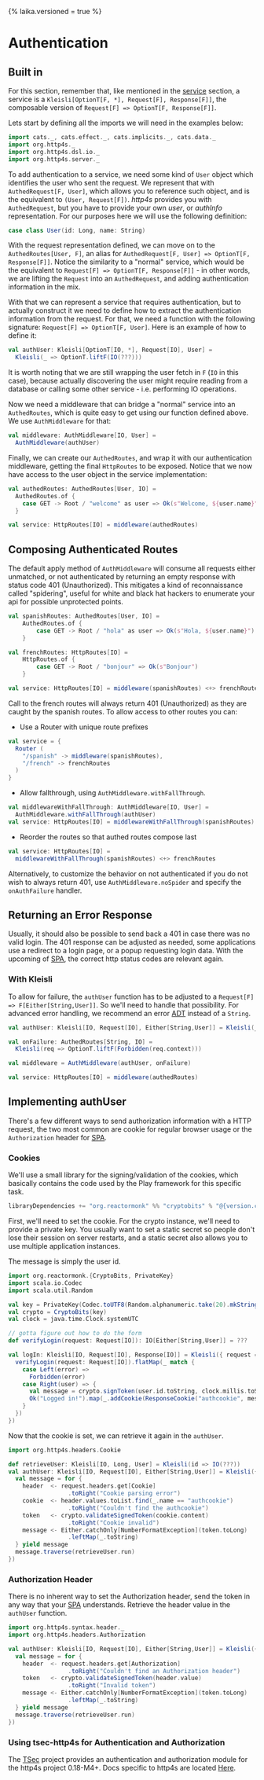 {% laika.versioned = true %}

# Authentication

## Built in

For this section, remember that, like mentioned in the [service] section, a service is a
`Kleisli[OptionT[F, *], Request[F], Response[F]]`, the composable version of `Request[F] => OptionT[F, Response[F]]`.

Lets start by defining all the imports we will need in the examples below:

```scala mdoc:silent
import cats._, cats.effect._, cats.implicits._, cats.data._
import org.http4s._
import org.http4s.dsl.io._
import org.http4s.server._
```

To add authentication to a service, we need some kind of `User` object which identifies the user
who sent the request. We represent that with `AuthedRequest[F, User]`, which allows you to reference
such object, and is the equivalent to `(User, Request[F])`. _http4s_ provides you with `AuthedRequest`,
but you have to provide your own _user_, or _authInfo_ representation. For our purposes here we will
use the following definition:

```scala mdoc:silent
case class User(id: Long, name: String)
```

With the request representation defined, we can move on to the `AuthedRoutes[User, F]`, an alias for
`AuthedRequest[F, User] => OptionT[F, Response[F]]`. Notice the similarity to a "normal" service, which
would be the equivalent to `Request[F] => OptionT[F, Response[F]]` - in other words, we are lifting the
`Request` into an `AuthedRequest`, and adding authentication information in the mix.

With that we can represent a service that requires authentication, but to actually construct it we need
to define how to extract the authentication information from the request. For that, we need a function
with the following signature: `Request[F] => OptionT[F, User]`. Here is an example of how to define it:

```scala mdoc:silent
val authUser: Kleisli[OptionT[IO, *], Request[IO], User] =
  Kleisli(_ => OptionT.liftF(IO(???)))
```

It is worth noting that we are still wrapping the user fetch in `F` (`IO` in this case), because actually
discovering the user might require reading from a database or calling some other service - i.e. performing
IO operations.

Now we need a middleware that can bridge a "normal" service into an `AuthedRoutes`, which is quite easy to
get using our function defined above. We use `AuthMiddleware` for that:

```scala mdoc:silent
val middleware: AuthMiddleware[IO, User] =
  AuthMiddleware(authUser)
```

Finally, we can create our `AuthedRoutes`, and wrap it with our authentication middleware, getting the
final `HttpRoutes` to be exposed. Notice that we now have access to the user object in the service implementation:

```scala mdoc:silent
val authedRoutes: AuthedRoutes[User, IO] =
  AuthedRoutes.of {
    case GET -> Root / "welcome" as user => Ok(s"Welcome, ${user.name}")
  }

val service: HttpRoutes[IO] = middleware(authedRoutes)
```

## Composing Authenticated Routes

The default apply method of `AuthMiddleware` will consume all requests either unmatched, or
not authenticated by returning an empty response with status code 401 (Unauthorized). This mitigates
a kind of reconnaissance called "spidering", useful for white and black hat hackers to enumerate
your api for possible unprotected points.

```scala mdoc:silent:nest
val spanishRoutes: AuthedRoutes[User, IO] =
    AuthedRoutes.of {
        case GET -> Root / "hola" as user => Ok(s"Hola, ${user.name}")
    }

val frenchRoutes: HttpRoutes[IO] =
    HttpRoutes.of {
        case GET -> Root / "bonjour" => Ok(s"Bonjour")
    }

val service: HttpRoutes[IO] = middleware(spanishRoutes) <+> frenchRoutes
```

Call to the french routes will always return 401 (Unauthorized) as they are caught by the spanish routes. To allow access to other routes you can:

* Use a Router with unique route prefixes
```scala mdoc:silent:nest
val service = {
  Router (
    "/spanish" -> middleware(spanishRoutes),
    "/french" -> frenchRoutes
  )
}
```

* Allow fallthrough, using `AuthMiddleware.withFallThrough`.
```scala mdoc:silent:nest
val middlewareWithFallThrough: AuthMiddleware[IO, User] =
  AuthMiddleware.withFallThrough(authUser)
val service: HttpRoutes[IO] = middlewareWithFallThrough(spanishRoutes) <+> frenchRoutes
```

* Reorder the routes so that authed routes compose last
```scala mdoc:silent:nest
val service: HttpRoutes[IO] = 
  middlewareWithFallThrough(spanishRoutes) <+> frenchRoutes
```

Alternatively, to customize the behavior on not authenticated if you do not
wish to always return 401, use `AuthMiddleware.noSpider` and specify the `onAuthFailure` handler.

## Returning an Error Response

Usually, it should also be possible to send back a 401 in case there was no
valid login. The 401 response can be adjusted as needed, some applications use a
redirect to a login page, or a popup requesting login data. With the upcoming of
[SPA], the correct http status codes are relevant again.

### With Kleisli

To allow for failure, the `authUser` function has to be adjusted to a `Request[F]
=> F[Either[String,User]]`. So we'll need to handle that possibility. For advanced
error handling, we recommend an error [ADT] instead of a `String`.

```scala mdoc:silent:nest
val authUser: Kleisli[IO, Request[IO], Either[String,User]] = Kleisli(_ => IO(???))

val onFailure: AuthedRoutes[String, IO] = 
  Kleisli(req => OptionT.liftF(Forbidden(req.context)))

val middleware = AuthMiddleware(authUser, onFailure)

val service: HttpRoutes[IO] = middleware(authedRoutes)
```

## Implementing authUser

There's a few different ways to send authorization information with a HTTP
request, the two most common are cookie for regular browser usage or the
`Authorization` header for [SPA].

### Cookies

We'll use a small library for the signing/validation of the cookies, which
basically contains the code used by the Play framework for this specific task.

```scala
libraryDependencies += "org.reactormonk" %% "cryptobits" % "@{version.cryptobits}"
```

First, we'll need to set the cookie. For the crypto instance, we'll need to
provide a private key. You usually want to set a static secret so people don't
lose their session on server restarts, and a static secret also allows you to
use multiple application instances.

The message is simply the user id.

```scala mdoc:silent
import org.reactormonk.{CryptoBits, PrivateKey}
import scala.io.Codec
import scala.util.Random

val key = PrivateKey(Codec.toUTF8(Random.alphanumeric.take(20).mkString("")))
val crypto = CryptoBits(key)
val clock = java.time.Clock.systemUTC

// gotta figure out how to do the form
def verifyLogin(request: Request[IO]): IO[Either[String,User]] = ???

val logIn: Kleisli[IO, Request[IO], Response[IO]] = Kleisli({ request =>
  verifyLogin(request: Request[IO]).flatMap(_ match {
    case Left(error) =>
      Forbidden(error)
    case Right(user) => {
      val message = crypto.signToken(user.id.toString, clock.millis.toString)
      Ok("Logged in!").map(_.addCookie(ResponseCookie("authcookie", message)))
    }
  })
})
```

Now that the cookie is set, we can retrieve it again in the `authUser`.

```scala mdoc:silent:nest
import org.http4s.headers.Cookie

def retrieveUser: Kleisli[IO, Long, User] = Kleisli(id => IO(???))
val authUser: Kleisli[IO, Request[IO], Either[String,User]] = Kleisli({ request =>
  val message = for {
    header  <- request.headers.get[Cookie]
                 .toRight("Cookie parsing error")
    cookie  <- header.values.toList.find(_.name == "authcookie")
                 .toRight("Couldn't find the authcookie")
    token   <- crypto.validateSignedToken(cookie.content)
                 .toRight("Cookie invalid")
    message <- Either.catchOnly[NumberFormatException](token.toLong)
                 .leftMap(_.toString)
  } yield message
  message.traverse(retrieveUser.run)
})
```

### Authorization Header

There is no inherent way to set the Authorization header, send the token in any
way that your [SPA] understands. Retrieve the header value in the `authUser`
function.

```scala mdoc:silent:nest
import org.http4s.syntax.header._
import org.http4s.headers.Authorization

val authUser: Kleisli[IO, Request[IO], Either[String,User]] = Kleisli({ request =>
  val message = for {
    header  <- request.headers.get[Authorization]
                 .toRight("Couldn't find an Authorization header")
    token   <- crypto.validateSignedToken(header.value)
                 .toRight("Invalid token")
    message <- Either.catchOnly[NumberFormatException](token.toLong)
                 .leftMap(_.toString)
  } yield message
  message.traverse(retrieveUser.run)
})
```

### Using tsec-http4s for Authentication and Authorization
The [TSec] project provides an authentication and authorization module
 for the http4s project 0.18-M4+. Docs specific to http4s are located [Here](https://jmcardon.github.io/tsec/docs/http4s-auth.html).

[service]: service.md
[SPA]: https://en.wikipedia.org/wiki/Single-page_application
[ADT]: https://typelevel.org/blog/2014/11/10/why_is_adt_pattern_matching_allowed.html
[TSec]: https://jmcardon.github.io/tsec/
